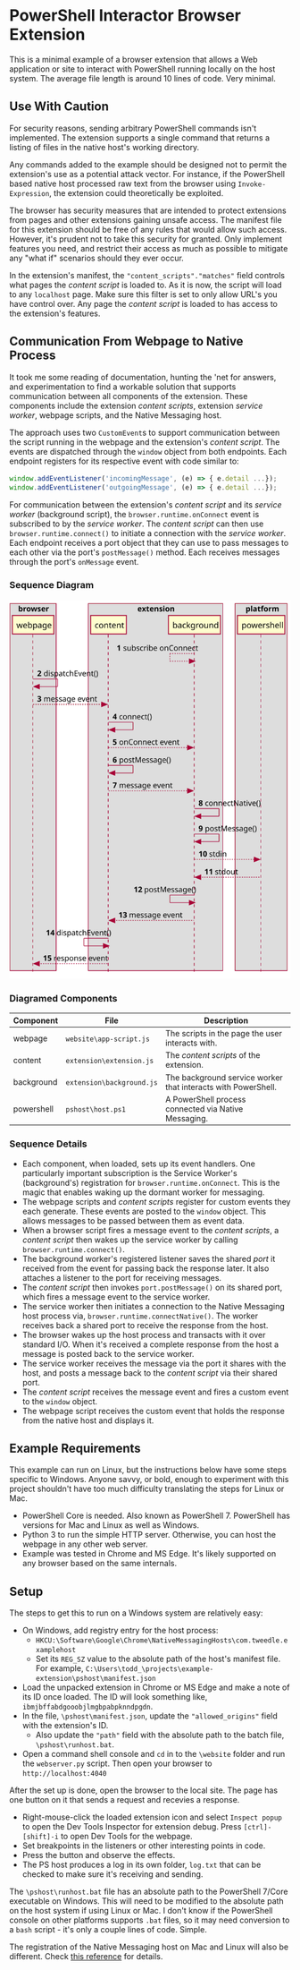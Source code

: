  # PowerShell Interactor Browser Extension
 
This is a minimal example of a browser extension that allows a Web application
or site to interact with PowerShell running locally on the host system. The 
average file length is around 10 lines of code. Very minimal.

## Use With Caution

For security reasons, sending arbitrary PowerShell commands isn't implemented. 
The extension supports a single command that returns a listing of files in the 
native host's working directory.

Any commands added to the example should be designed not to permit the 
extension's use as a potential attack vector. For instance, if the PowerShell
based native host processed raw text from the browser using `Invoke-Expression`, 
the extension could theoretically be exploited.

The browser has security measures that are intended to protect extensions from
pages and other extensions gaining unsafe access. The manifest file for this
extension should be free of any rules that would allow such access. However,
it's prudent not to take this security for granted. Only implement features 
you need, and restrict their access as much as possible to mitigate any
"what if" scenarios should they ever occur. 

In the extension's manifest, the `"content_scripts"."matches"` field controls
what pages the *content script* is loaded to. As it is now, the script will
load to any `localhost` page. Make sure this filter is set to only allow 
URL's you have control over. Any page the *content script* is loaded to has
access to the extension's features.

## Communication From Webpage to Native Process

It took me some reading of documentation, hunting the 'net for answers, and 
experimentation to find a workable solution that supports communication between 
all components of the extension. These components include the extension *content
scripts*, extension *service worker*, webpage scripts, and the Native Messaging
host.

The approach uses two `CustomEvent`s to support communication between the 
script running in the webpage and the extension's *content script*. The events
are dispatched through the `window` object from both endpoints. Each endpoint 
registers for its respective event with code similar to:

```javascript
window.addEventListener('incomingMessage', (e) => { e.detail ...});
window.addEventListener('outgoingMessage', (e) => { e.detail ...});
```

For communication between the extension's *content script* and its *service 
worker* (background script), the `browser.runtime.onConnect` event is subscribed
to by the *service worker*. The *content script* can then use 
`browser.runtime.connect()` to initiate a connection with the *service worker*.
Each endpoint receives a port object that they can use to pass messages to each 
other via the port's `postMessage()` method. Each receives messages through 
the port's `onMessage` event.

### Sequence Diagram

![Component Communication](./out/sequence/communication.svg)

### Diagramed Components
|Component|File|Description|
|---------|----|-----------|
|webpage  |`website\app-script.js`|The scripts in the page the user interacts with.|
|content  |`extension\extension.js`|The *content scripts* of the extension.|
|background|`extension\background.js`|The background service worker that interacts with PowerShell.|
|powershell|`pshost\host.ps1`|A PowerShell process connected via Native Messaging.|

### Sequence Details

* Each component, when loaded, sets up its event handlers. One particularly
  important subscription is the Service Worker's (background's) registration
  for `browser.runtime.onConnect`. This is the magic that enables waking up the
  dormant worker for messaging.
* The webpage scripts and *content scripts* register for custom events they
  each generate. These events are posted to the `window` object. This allows
  messages to be passed between them as event data.
* When a browser script fires a message event to the *content scripts*, a
  *content script* then wakes up the service worker by calling 
  `browser.runtime.connect()`.
* The background worker's registered listener saves the shared *port* it 
  received from the event for passing back the response later. It also attaches
  a listener to the port for receiving messages.
* The *content script* then invokes `port.postMessage()` on its shared port,
  which fires a message event to the service worker.
* The service worker then initiates a connection to the Native Messaging host
  process via, `browser.runtime.connectNative()`. The worker receives back a
  shared port to receive the response from the host.
* The browser wakes up the host process and transacts with it over standard I/O.
  When it's received a complete response from the host a message is posted back
  to the service worker.
* The service worker receives the message via the port it shares with the host,
  and posts a message back to the *content script* via their shared port.
* The *content script* receives the message event and fires a custom event
  to the `window` object.
* The webpage script receives the custom event that holds the response from the
  native host and displays it.

## Example Requirements

This example can run on Linux, but the instructions below have some steps
specific to Windows. Anyone savvy, or bold, enough to experiment with this 
project shouldn't have too much difficulty translating the steps for Linux or
Mac.
* PowerShell Core is needed. Also known as PowerShell 7. PowerShell has versions
  for Mac and Linux as well as Windows.
* Python 3 to run the simple HTTP server. Otherwise, you can host the webpage
  in any other web server.
* Example was tested in Chrome and MS Edge. It's likely supported on any 
  browser based on the same internals.

## Setup

The steps to get this to run on a Windows system are relatively easy:

* On Windows, add registry entry for the host process:
  * `HKCU:\Software\Google\Chrome\NativeMessagingHosts\com.tweedle.examplehost`
  * Set its `REG_SZ` value to the absolute path of the host's manifest file.
    For example, 
    `C:\Users\todd_\projects\example-extension\pshost\manifest.json` 
* Load the unpacked extension in Chrome or MS Edge and make a note of its ID 
  once loaded. The ID will look something like, 
  `ibmjbffabdgooobjlmgbpabpknndpgdn`.
* In the file, `\pshost\manifest.json`, update the `"allowed_origins"` field
  with the extension's ID.
  * Also update the `"path"` field with the absolute path to the batch file,
    `\pshost\runhost.bat`.
* Open a command shell console and `cd` in to the `\website` folder and run
  the `webserver.py` script. Then open your browser to `http://localhost:4040`

After the set up is done, open the browser to the local site. The page has one
button on it that sends a request and recevies a response.

* Right-mouse-click the loaded extension icon and select `Inspect popup` to open
  the Dev Tools Inspector for extension debug. Press `[ctrl]-[shift]-i` to open
  Dev Tools for the webpage.
* Set breakpoints in the listeners or other interesting points in code.
* Press the button and observe the effects.
* The PS host produces a log in its own folder, `log.txt` that can be checked to
  make sure it's receiving and sending.

The `\pshost\runhost.bat` file has an absolute path to the PowerShell 7/Core
executable on Windows. This will need to be modified to the absolute path
on the host system if using Linux or Mac. I don't know if the PowerShell 
console on other platforms supports `.bat` files, so it may need conversion 
to a `bash` script - it's only a couple lines of code. Simple.

The registration of the Native Messaging host on Mac and Linux will also be
different. Check [this reference](https://developer.chrome.com/docs/apps/nativeMessaging/#native-messaging-host-location) for details.